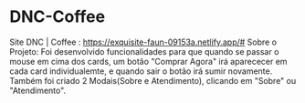 ﻿# DNC-Coffee
Site DNC | Coffee : https://exquisite-faun-09153a.netlify.app/#
Sobre o Projeto: Foi desenvolvido funcionalidades para que quando se passar o mouse em cima dos cards, um botão "Comprar Agora" irá aparececer em cada card individualemte, e quando sair o botão irá sumir novamente. Também foi criado 2 Modais(Sobre e Atendimento), clicando em "Sobre" ou "Atendimento".
